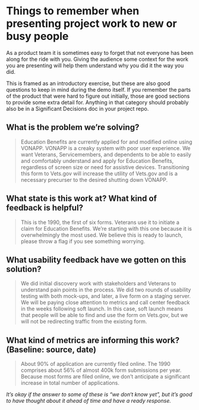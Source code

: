 # Things to remember when presenting project work to new or busy people
As a product team it is sometimes easy to forget that not everyone has been along for the ride with you. Giving the audience some context for the work you are presenting will help them understand why you did it the way you did. 

This is framed as an introductory exercise, but these are also good questions to keep in mind during the demo itself. If you remember the parts of the product that were hard to figure out initially, those are good sections to provide some extra detail for. Anything in that category should probably also be in a Significant Decisions doc in your project repo.

## What is the problem we’re solving?
> Education Benefits are currently applied for and modified online using VONAPP. VONAPP is a creaky system with poor user experience. We want Veterans, Servicemembers, and dependents to be able to easily and comfortably understand and apply for Education Benefits, regardless of screen size or need for assistive devices. Transitioning this form to Vets.gov will increase the utility of Vets.gov and is a necessary precurser to the desired shutting down VONAPP.

## What state is this work at? What kind of feedback is helpful?
> This is the 1990, the first of six forms. Veterans use it to initiate a claim for Education Benefits. We’re starting with this one because it is overwhelmingly the most used. We believe this is ready to launch, please throw a flag if you see something worrying.

## What usability feedback have we gotten on this solution?
> We did initial discovery work with stakeholders and Veterans to understand pain points in the process. We did two rounds of usability testing with both mock-ups, and later, a live form on a staging server. We will be paying close attention to metrics and call center feedback in the weeks following soft launch. In this case, soft launch means that people will be able to find and use the form on Vets.gov, but we will not be redirecting traffic from the existing form.

## What kind of metrics are informing this work? (Baseline: source, date)
> About 90% of application are currently filed online. The 1990 comprises about 56% of almost 400k form submissions per year. Because most forms are filed online, we don’t anticipate a significant increase in total number of applications.

_It’s okay if the answer to some of these is “we don‘t know yet”, but it’s good to have thought about it ahead of time and have a ready response._
